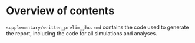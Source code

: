# Overview of contents

`supplementary/written_prelim_jho.rmd` contains the code used to generate the report, including the code for all simulations and analyses.
